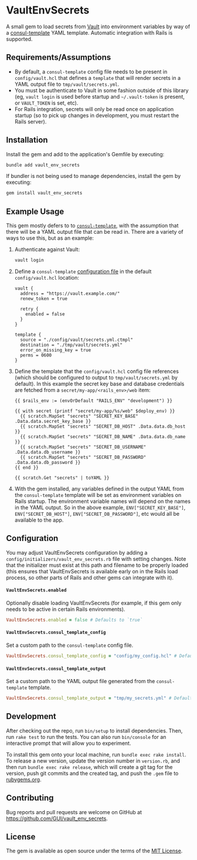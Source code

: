 # VaultEnvSecrets

A small gem to load secrets from [Vault](https://www.vaultproject.io) into environment variables by way of a [consul-template](https://github.com/hashicorp/consul-template) YAML template. Automatic integration with Rails is supported.

## Requirements/Assumptions

- By default, a `consul-template` config file needs to be present in `config/vault.hcl` that defines a `template` that will render secrets in a YAML output file to `tmp/vault/secrets.yml`.
- You must be authenticate to Vault in some fashion outside of this library (eg, `vault login` is used before startup and `~/.vault-token` is present, or `VAULT_TOKEN` is set, etc).
- For Rails integration, secrets will only be read once on application startup (so to pick up changes in development, you must restart the Rails server).

## Installation

Install the gem and add to the application's Gemfile by executing:

```sh
bundle add vault_env_secrets
```

If bundler is not being used to manage dependencies, install the gem by executing:

```sh
gem install vault_env_secrets
```

## Example Usage

This gem mostly defers to to [`consul-template`](https://github.com/hashicorp/consul-template), with the assumption that there will be a YAML output file that can be read in. There are a variety of ways to use this, but as an example:

1. Authenticate against Vault:

    ```sh
    vault login
    ```

2. Define a `consul-template` [configuration file](https://github.com/hashicorp/consul-template/blob/main/docs/configuration.md#configuration-file) in the default `config/vault.hcl` location:

    ```hcl
    vault {
      address = "https://vault.example.com/"
      renew_token = true

      retry {
        enabled = false
      }
    }

    template {
      source = "./config/vault/secrets.yml.ctmpl"
      destination = "./tmp/vault/secrets.yml"
      error_on_missing_key = true
      perms = 0600
    }
    ```

3. Define the template that the `config/vault.hcl` config file references (which should be configured to output to `tmp/vault/secrets.yml` by default). In this example the secret key base and database credentials are fetched from a `secret/my-app/<rails_env>/web` item:

    ```ctmpl
    {{ $rails_env := (envOrDefault "RAILS_ENV" "development") }}

    {{ with secret (printf "secret/my-app/%s/web" $deploy_env) }}
      {{ scratch.MapSet "secrets" "SECRET_KEY_BASE" .Data.data.secret_key_base }}
      {{ scratch.MapSet "secrets" "SECRET_DB_HOST" .Data.data.db_host }}
      {{ scratch.MapSet "secrets" "SECRET_DB_NAME" .Data.data.db_name }}
      {{ scratch.MapSet "secrets" "SECRET_DB_USERNAME" .Data.data.db_username }}
      {{ scratch.MapSet "secrets" "SECRET_DB_PASSWORD" .Data.data.db_password }}
    {{ end }}

    {{ scratch.Get "secrets" | toYAML }}
    ```

4. With the gem installed, any variables defined in the output YAML from the `consul-template` template will be set as environment variables on Rails startup. The environment variable names will depend on the names in the YAML output. So in the above example, `ENV["SECRET_KEY_BASE"]`, `ENV["SECRET_DB_HOST"]`, `ENV["SECRET_DB_PASSWORD"]`, etc would all be available to the app.

## Configuration

You may adjust VaultEnvSecrets configuration by adding a `config/initializers/vault_env_secrets.rb` file with setting changes. Note that the initializer must exist at this path and filename to be properly loaded (this ensures that VaultEnvSecrets is available early on in the Rails load process, so other parts of Rails and other gems can integrate with it).

#### `VaultEnvSecrets.enabled`

Optionally disable loading VaultEnvSecrets (for example, if this gem only needs to be active in certain Rails environments).

```ruby
VaultEnvSecrets.enabled = false # Defaults to `true`
```

#### `VaultEnvSecrets.consul_template_config`

Set a custom path to the `consul-template` config file.

```ruby
VaultEnvSecrets.consul_template_config = "config/my_config.hcl" # Defaults to `config/vault.hcl`
```

#### `VaultEnvSecrets.consul_template_output`

Set a custom path to the YAML output file generated from the `consul-template` template.

```ruby
VaultEnvSecrets.consul_template_output = "tmp/my_secrets.yml" # Defaults to `tmp/vault/secrets.yml`
```

## Development

After checking out the repo, run `bin/setup` to install dependencies. Then, run `rake test` to run the tests. You can also run `bin/console` for an interactive prompt that will allow you to experiment.

To install this gem onto your local machine, run `bundle exec rake install`. To release a new version, update the version number in `version.rb`, and then run `bundle exec rake release`, which will create a git tag for the version, push git commits and the created tag, and push the `.gem` file to [rubygems.org](https://rubygems.org).

## Contributing

Bug reports and pull requests are welcome on GitHub at https://github.com/GUI/vault_env_secrets.

## License

The gem is available as open source under the terms of the [MIT License](https://opensource.org/licenses/MIT).
